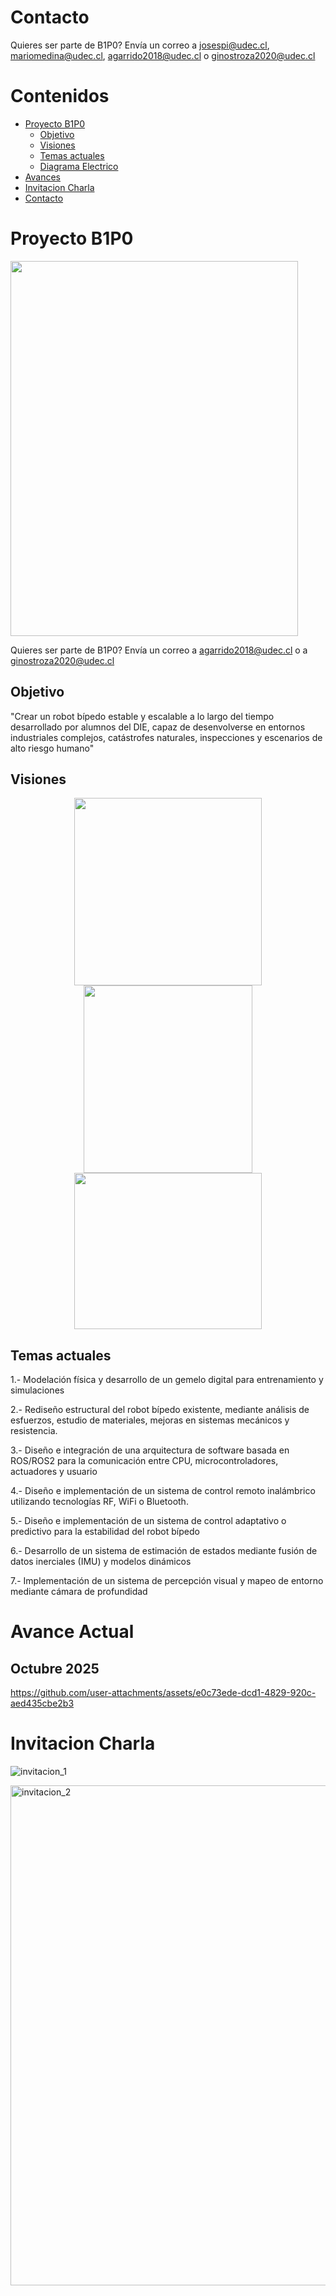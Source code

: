 # Contacto

Quieres ser parte de B1P0? Envía un correo a josespi@udec.cl, mariomedina@udec.cl, agarrido2018@udec.cl o ginostroza2020@udec.cl

# Contenidos
- [Proyecto B1P0](#proyecto-b1p0)
  * [Objetivo](#objetivo)
  * [Visiones](#visiones)
  * [Temas actuales](#temas-actuales)
  * [Diagrama Electrico](#diagrama-electrico)
- [Avances](#avances)
- [Invitacion Charla](#invitacion-charla)
- [Contacto](#contacto)

# Proyecto B1P0
<img src="https://github.com/user-attachments/assets/eac38cec-7822-49df-802b-43f7ecfe59b9" width="460" height="600"/>

Quieres ser parte de B1P0? Envía un correo a agarrido2018@udec.cl o a ginostroza2020@udec.cl

## Objetivo
"Crear un robot bípedo estable y escalable a lo largo del tiempo desarrollado por alumnos del DIE, capaz de desenvolverse en entornos industriales complejos, catástrofes naturales, inspecciones y escenarios de alto riesgo humano"

## Visiones
<p align="center">
  <img src="https://github.com/user-attachments/assets/a027199c-404f-4b3b-92d3-a6849c4f1104" width="300" height="300"/>
  <img src="https://github.com/user-attachments/assets/7b1f231d-dbb5-4ebf-ae51-a41ceecbbe9e" width="270" height="300"/>
  <img src="https://github.com/user-attachments/assets/7e9c38a3-365e-46b8-b8cd-3efd348a5929" width="300" height="250"/>
</p>

## Temas actuales
1.- Modelación física y desarrollo de un gemelo digital para entrenamiento y simulaciones

2.- Rediseño estructural del robot bípedo existente, mediante análisis de esfuerzos, estudio de materiales, mejoras en sistemas mecánicos y resistencia.

3.- Diseño e integración de una arquitectura de software basada en ROS/ROS2 para la comunicación entre CPU, microcontroladores, actuadores y usuario

4.- Diseño e implementación de un sistema de control remoto inalámbrico utilizando tecnologías RF, WiFi o Bluetooth.

5.- Diseño e implementación de un sistema de control adaptativo o predictivo para la estabilidad del robot bípedo

6.- Desarrollo de un sistema de estimación de estados mediante fusión de datos inerciales (IMU) y modelos dinámicos

7.- Implementación de un sistema de percepción visual y mapeo de entorno mediante cámara de profundidad

# Avance Actual

## Octubre 2025

https://github.com/user-attachments/assets/e0c73ede-dcd1-4829-920c-aed435cbe2b3


# Invitacion Charla
![invitacion_1](https://github.com/user-attachments/assets/5fcd606d-3d92-496c-90b0-04b37f119150)

<img width="600" height="800" alt="invitacion_2" src="https://github.com/user-attachments/assets/839301cb-b6b8-428c-8f0d-c9b3ff3a189b" />

